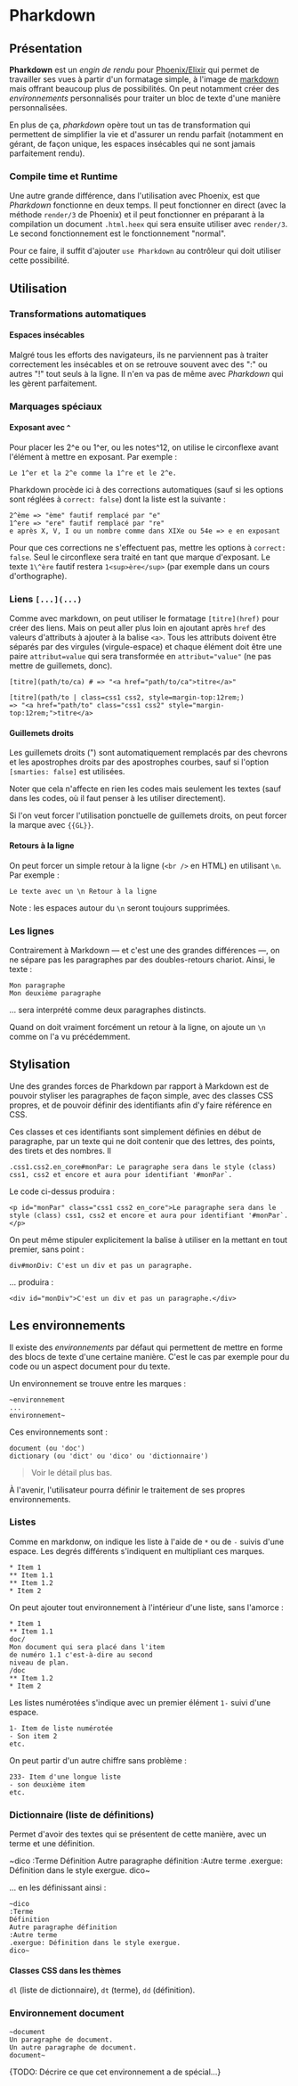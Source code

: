 # Pharkdown

## Présentation

**Pharkdown** est un *engin de rendu* pour [Phoenix/Elixir](https://elixir-lang.org/docs.html) qui permet de travailler ses vues à partir d'un formatage simple, à l'image de [markdown](https://fr.wikipedia.org/wiki/Markdown) mais offrant beaucoup plus de possibilités. On peut notamment créer des *environnements* personnalisés pour traiter un bloc de texte d'une manière personnalisées.

En plus de ça, *pharkdown* opère tout un tas de transformation qui permettent de simplifier la vie et d'assurer un rendu parfait (notamment en gérant, de façon unique, les espaces insécables qui ne sont jamais parfaitement rendu).

### Compile time et Runtime

Une autre grande différence, dans l'utilisation avec Phoenix, est que *Pharkdown* fonctionne en deux temps. Il peut fonctionner en direct (avec la méthode `render/3` de Phoenix) et il peut fonctionner en préparant à la compilation un document `.html.heex` qui sera ensuite utiliser avec `render/3`. Le second fonctionnement est le fonctionnement "normal".

Pour ce faire, il suffit d'ajouter `use Pharkdown` au contrôleur qui doit utiliser cette possibilité.

## Utilisation

### Transformations automatiques

#### Espaces insécables

Malgré tous les efforts des navigateurs, ils ne parviennent pas à traiter correctement les insécables et on se retrouve souvent avec des ":" ou autres "!" tout seuls à la ligne. Il n'en va pas de même avec *Pharkdown* qui les gèrent parfaitement.

### Marquages spéciaux

#### Exposant avec `^`

Pour placer les 2^e ou 1^er, ou les notes^12, on utilise le circonflexe avant l'élément à mettre en exposant. Par exemple :

~~~
Le 1^er et la 2^e comme la 1^re et le 2^e.
~~~

Pharkdown procède ici à des corrections automatiques (sauf si les options sont réglées à `correct: false`) dont la liste est la suivante :

~~~
2^ème => "ème" fautif remplacé par "e"
1^ere => "ere" fautif remplacé par "re"
e après X, V, I ou un nombre comme dans XIXe ou 54e => e en exposant
~~~

Pour que ces corrections ne s'effectuent pas, mettre les options à `correct: false`. Seul le circonflexe sera traité en tant que marque d'exposant. Le texte `1\^ère` fautif restera `1<sup>ère</sup>` (par exemple dans un cours d'orthographe).


### Liens `[...](...)`

Comme avec markdown, on peut utiliser le formatage `[titre](href)` pour créer des liens. Mais on peut aller plus loin en ajoutant après `href` des valeurs d'attributs à ajouter à la balise `<a>`. Tous les attributs doivent être séparés par des virgules (virgule-espace) et chaque élément doit être une paire `attribut=value` qui sera transformée en `attribut="value"` (ne pas mettre de guillemets, donc).

~~~~
[titre](path/to/ca) # => "<a href="path/to/ca">titre</a>"

[titre](path/to | class=css1 css2, style=margin-top:12rem;)
=> "<a href="path/to" class="css1 css2" style="margin-top:12rem;">titre</a>
~~~~

#### Guillemets droits

Les guillemets droits (") sont automatiquement remplacés par des chevrons et les apostrophes droits par des apostrophes courbes, sauf si l'option `[smarties: false]` est utilisées.

Noter que cela n'affecte en rien les codes mais seulement les textes (sauf dans les codes, où il faut penser à les utiliser directement).

Si l'on veut forcer l'utilisation ponctuelle de guillemets droits, on peut forcer la marque avec `{{GL}}`.

#### Retours à la ligne

On peut forcer un simple retour à la ligne (`<br />` en HTML) en utilisant `\n`. Par exemple :

~~~
Le texte avec un \n Retour à la ligne
~~~

Note : les espaces autour du `\n` seront toujours supprimées.

### Les lignes

Contrairement à Markdown — et c'est une des grandes différences —, on ne sépare pas les paragraphes par des doubles-retours chariot. Ainsi, le texte :

~~~
Mon paragraphe
Mon deuxième paragraphe
~~~

… sera interprété comme deux paragraphes distincts.

Quand on doit vraiment forcément un retour à la ligne, on ajoute un `\n` comme on l'a vu précédemment.

## Stylisation

Une des grandes forces de Pharkdown par rapport à Markdown est de pouvoir styliser les paragraphes de façon simple, avec des classes CSS propres, et de pouvoir définir des identifiants afin d'y faire référence en CSS.

Ces classes et ces identifiants sont simplement définies en début de paragraphe, par un texte qui ne doit contenir que des lettres, des points, des tirets et des nombres. Il 

~~~
.css1.css2.en_core#monPar: Le paragraphe sera dans le style (class) css1, css2 et encore et aura pour identifiant '#monPar`.
~~~

Le code ci-dessus produira : 

~~~
<p id="monPar" class="css1 css2 en_core">Le paragraphe sera dans le style (class) css1, css2 et encore et aura pour identifiant '#monPar`.</p>
~~~

On peut même stipuler explicitement la balise à utiliser en la mettant en tout premier, sans point :

~~~
div#monDiv: C'est un div et pas un paragraphe.
~~~

… produira :

~~~
<div id="monDiv">C'est un div et pas un paragraphe.</div>
~~~

## Les environnements

Il existe des *environnements* par défaut qui permettent de mettre en forme des blocs de texte d'une certaine manière. C'est le cas par exemple pour du code ou un aspect document pour du texte.

Un environnement se trouve entre les marques :

~~~
~environnement
...
environnement~
~~~

Ces environnements sont :

~~~
document (ou 'doc')
dictionary (ou 'dict' ou 'dico' ou 'dictionnaire')
~~~

> Voir le détail plus bas.

À l'avenir, l'utilisateur pourra définir le traitement de ses propres environnements.

### Listes

Comme en markdonw, on indique les liste à l'aide de `*` ou de `-` suivis d'une espace. Les degrés différents s'indiquent en multipliant ces marques.

~~~
* Item 1
** Item 1.1
** Item 1.2
* Item 2
~~~

On peut ajouter tout environnement à l'intérieur d'une liste, sans l'amorce :

~~~
* Item 1
** Item 1.1
doc/
Mon document qui sera placé dans l'item
de numéro 1.1 c'est-à-dire au second
niveau de plan.
/doc
** Item 1.2
* Item 2
~~~

Les listes numérotées s'indique avec un premier élément `1-` suivi d'une espace.

~~~
1- Item de liste numérotée
- Son item 2
etc.
~~~

On peut partir d'un autre chiffre sans problème :

~~~
233- Item d'une longue liste
- son deuxième item
etc.
~~~

### Dictionnaire (liste de définitions)

Permet d'avoir des textes qui se présentent de cette manière, avec un terme et une définition.

~dico
:Terme
Définition
Autre paragraphe définition
:Autre terme
.exergue: Définition dans le style exergue.
dico~

… en les définissant ainsi :

~~~
~dico
:Terme
Définition
Autre paragraphe définition
:Autre terme
.exergue: Définition dans le style exergue.
dico~
~~~

#### Classes CSS dans les thèmes
`dl` (liste de dictionnaire), `dt` (terme), `dd` (définition).

### Environnement document

~~~
~document
Un paragraphe de document.
Un autre paragraphe de document.
document~
~~~

{TODO: Décrire ce que cet environnement a de spécial…}
